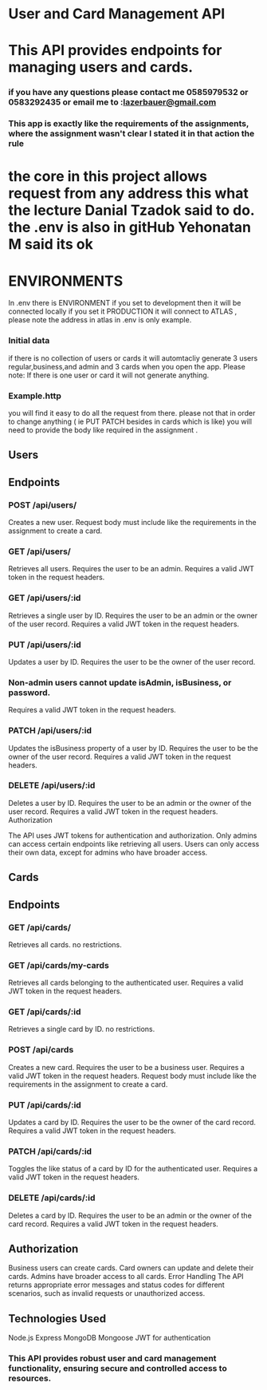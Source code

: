 # User and Card Management API

# This API provides endpoints for managing users and cards.

### if you have any questions please contact me 0585979532 or 0583292435 or email me to :lazerbauer@gmail.com

### This app is exactly like the requirements of the assignments, where the assignment wasn't clear I stated it in that action the rule

# the core in this project allows request from any address this what the lecture Danial Tzadok said to do. the .env is also in gitHub Yehonatan M said its ok

# ENVIRONMENTS

In .env there is ENVIRONMENT if you set to development then it will be connected locally if you set it PRODUCTION it will connect to ATLAS , please note the address in atlas in .env is only example.

### Initial data

if there is no collection of users or cards it will automtacliy generate 3 users regular,business,and admin and 3 cards when you open the app.
Please note: If there is one user or card it will not generate anything.

### Example.http

you will find it easy to do all the request from there. please not that in order to change anything ( ie PUT PATCH besides in cards which is like) you will need to provide the body like required in the assignment .

## Users

## Endpoints

### POST /api/users/

Creates a new user.
Request body must include like the requirements in the assignment to create a card.

### GET /api/users/

Retrieves all users.
Requires the user to be an admin.
Requires a valid JWT token in the request headers.

### GET /api/users/:id

Retrieves a single user by ID.
Requires the user to be an admin or the owner of the user record.
Requires a valid JWT token in the request headers.

### PUT /api/users/:id

Updates a user by ID.
Requires the user to be the owner of the user record.

### Non-admin users cannot update isAdmin, isBusiness, or password.

Requires a valid JWT token in the request headers.

### PATCH /api/users/:id

Updates the isBusiness property of a user by ID.
Requires the user to be the owner of the user record.
Requires a valid JWT token in the request headers.

### DELETE /api/users/:id

Deletes a user by ID.
Requires the user to be an admin or the owner of the user record.
Requires a valid JWT token in the request headers.
Authorization

The API uses JWT tokens for authentication and authorization.
Only admins can access certain endpoints like retrieving all users.
Users can only access their own data, except for admins who have broader access.

## Cards

## Endpoints

### GET /api/cards/

Retrieves all cards.
no restrictions.

### GET /api/cards/my-cards

Retrieves all cards belonging to the authenticated user.
Requires a valid JWT token in the request headers.

### GET /api/cards/:id

Retrieves a single card by ID.
no restrictions.

### POST /api/cards

Creates a new card.
Requires the user to be a business user.
Requires a valid JWT token in the request headers.
Request body must include like the requirements in the assignment to create a card.

### PUT /api/cards/:id

Updates a card by ID.
Requires the user to be the owner of the card record.
Requires a valid JWT token in the request headers.

### PATCH /api/cards/:id

Toggles the like status of a card by ID for the authenticated user.
Requires a valid JWT token in the request headers.

### DELETE /api/cards/:id

Deletes a card by ID.
Requires the user to be an admin or the owner of the card record.
Requires a valid JWT token in the request headers.

## Authorization

Business users can create cards.
Card owners can update and delete their cards.
Admins have broader access to all cards.
Error Handling
The API returns appropriate error messages and status codes for different scenarios, such as invalid requests or unauthorized access.

## Technologies Used

Node.js
Express
MongoDB
Mongoose
JWT for authentication

### This API provides robust user and card management functionality, ensuring secure and controlled access to resources.
